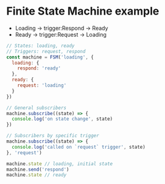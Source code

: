 # Finite State Machine example

- Loading -> trigger:Respond -> Ready
- Ready -> trigger:Request -> Loading

```js
// States: loading, ready
// Triggers: request, respond
const machine = FSM('loading', {
  loading: {
    respond: 'ready'
  },
  ready: {
    request: 'loading'
  }
})

// General subscribers
machine.subscribe((state) => {
  console.log('on state change', state)
})

// Subscribers by specific trigger
machine.subscribe((state) => {
  console.log('called on `request` trigger', state)
}, 'request')

machine.state // loading, initial state
machine.send('respond')
machine.state // ready
```
